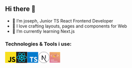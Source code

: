 ## Hi there 👋

- 👋 I’m joseph, Junior TS React Frontend Developer
- 👀 I love crafting layouts, pages and components for Web
- 🌱 I’m currently learning Next.js

### Technologies & Tools i use:

<img align="left" alt="styled components" width="36px" src="/logo/javascript.png" />
<img align="left" alt="styled components" width="36px" src="/logo/react.svg" />
<img align="left" alt="styled components" width="36px" src="/logo/typescript.jpg" />
<img align="left" alt="styled components" width="36px" src="/logo/next1.png" />
<img align="left" alt="styled components" width="36px" src="/logo/styled-components.png" />

